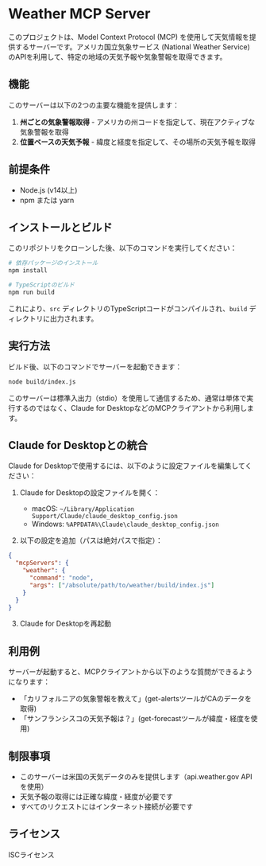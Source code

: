 # Weather MCP Server

このプロジェクトは、Model Context Protocol (MCP) を使用して天気情報を提供するサーバーです。アメリカ国立気象サービス (National Weather Service) のAPIを利用して、特定の地域の天気予報や気象警報を取得できます。

## 機能

このサーバーは以下の2つの主要な機能を提供します：

1. **州ごとの気象警報取得** - アメリカの州コードを指定して、現在アクティブな気象警報を取得
2. **位置ベースの天気予報** - 緯度と経度を指定して、その場所の天気予報を取得

## 前提条件

- Node.js (v14以上)
- npm または yarn

## インストールとビルド

このリポジトリをクローンした後、以下のコマンドを実行してください：

```bash
# 依存パッケージのインストール
npm install

# TypeScriptのビルド
npm run build
```

これにより、`src` ディレクトリのTypeScriptコードがコンパイルされ、`build` ディレクトリに出力されます。

## 実行方法

ビルド後、以下のコマンドでサーバーを起動できます：

```bash
node build/index.js
```

このサーバーは標準入出力（stdio）を使用して通信するため、通常は単体で実行するのではなく、Claude for DesktopなどのMCPクライアントから利用します。

## Claude for Desktopとの統合

Claude for Desktopで使用するには、以下のように設定ファイルを編集してください：

1. Claude for Desktopの設定ファイルを開く：
   - macOS: `~/Library/Application Support/Claude/claude_desktop_config.json`
   - Windows: `%APPDATA%\Claude\claude_desktop_config.json`

2. 以下の設定を追加（パスは絶対パスで指定）：

```json
{
  "mcpServers": {
    "weather": {
      "command": "node",
      "args": ["/absolute/path/to/weather/build/index.js"]
    }
  }
}
```

3. Claude for Desktopを再起動

## 利用例

サーバーが起動すると、MCPクライアントから以下のような質問ができるようになります：

- 「カリフォルニアの気象警報を教えて」(get-alertsツールがCAのデータを取得)
- 「サンフランシスコの天気予報は？」(get-forecastツールが緯度・経度を使用)

## 制限事項

- このサーバーは米国の天気データのみを提供します（api.weather.gov APIを使用）
- 天気予報の取得には正確な緯度・経度が必要です
- すべてのリクエストにはインターネット接続が必要です

## ライセンス

ISCライセンス

